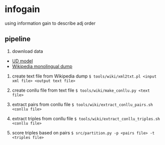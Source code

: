 # infogain
using information gain to describe adj order

## pipeline

1. download data
* [UD model](https://lindat.mff.cuni.cz/repository/xmlui/handle/11234/1-3131)
* [Wikipedia monolingual dump](https://linguatools.org/tools/corpora/wikipedia-monolingual-corpora/)

1. create text file from Wikipedia dump
`$ tools/wiki/xml2txt.pl <input xml file> <output text file>`

1. create conllu file from text file
`$ tools/wiki/make_conllu.py <text file>`

1. extract pairs from conllu file
`$ tools/wiki/extract_conllu_pairs.sh <conllu file>`

1. extract triples from conllu file
`$ tools/wiki/extract_conllu_triples.sh <conllu file>`

1. score triples based on pairs
`$ src/partition.py -p <pairs file> -t <triples file>`

